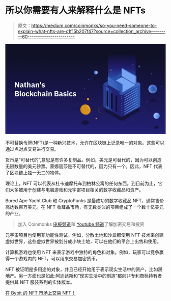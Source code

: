 # 所以你需要有人来解释什么是 NFTs

> 原文：<https://medium.com/coinmonks/so-you-need-someone-to-explain-what-nfts-are-c1f15b207f47?source=collection_archive---------60----------------------->

![](img/d0e088d4b375e0eb3438f1bc382a6862.png)

不可替换令牌(NFT)是一种新兴技术，允许在区块链上记录唯一的对象。这些可以通过点对点交易进行交易。

货币是“可替代的”,意思是有许多复制品。例如，美元是可替代的，因为可以创造无限数量的美元钞票。蒙娜丽莎是不可替代的，因为只有一个。因此，NFT 代表了区块链上独一无二的物体。

理论上，NFT 可以代表从杜卡迪摩托车到柏林公寓的任何东西。到目前为止，它们大多被用于创建与电脑游戏和元宇宙项目相关的数字收藏品和资产。

Bored Ape Yacht Club 和 CryptoPunks 是最成功的数字收藏品 NFT，通常售价高达数百万美元。在 NFT 收藏品市场，有无数类似的项目组成了一个数十亿美元的产业。

> 加入 Coinmonks [电报频道](https://t.me/coincodecap)和 [Youtube 频道](https://www.youtube.com/c/coinmonks/videos)了解加密交易和投资

元宇宙项目也使用非功能性测试。例如，分散土地和沙盒都使用 NFT 技术来创建虚拟世界，这些虚拟世界被划分成小块土地，可以在他们的平台上出售和使用。

计算机游戏也使用 NFT 来表示游戏中独特的角色和对象。例如，玩家可以竞争赢得一个游戏内的 NFT，可以用来交易加密货币。

NFT 被证明是多用途的对象，并且已经开始用于表示现实生活中的资产，比如房地产。另一方面也是如此:阿迪达斯和“现实生活中的制造”都向非专利商标持有者提供其 NFT 服装系列的实体版本。

[在 Bybit 的 NFT 市场上交易 NFT！](https://www.bybit.com/en-US/nft/)